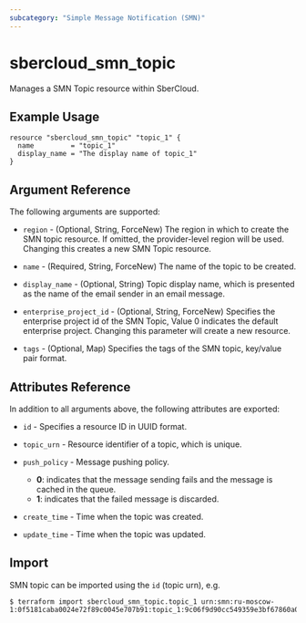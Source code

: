 ```yaml
---
subcategory: "Simple Message Notification (SMN)"
---
```


# sbercloud\_smn\_topic

Manages a SMN Topic resource within SberCloud.

## Example Usage

```hcl
resource "sbercloud_smn_topic" "topic_1" {
  name         = "topic_1"
  display_name = "The display name of topic_1"
}
```

## Argument Reference

The following arguments are supported:

* `region` - (Optional, String, ForceNew) The region in which to create the SMN topic resource. If omitted, the provider-level region will be used. Changing this creates a new SMN Topic resource.

* `name` - (Required, String, ForceNew) The name of the topic to be created.

* `display_name` - (Optional, String) Topic display name, which is presented as the
    name of the email sender in an email message.

* `enterprise_project_id` - (Optional, String, ForceNew) Specifies the enterprise project id of the SMN Topic, Value 0
  indicates the default enterprise project. Changing this parameter will create a new resource.

* `tags` - (Optional, Map) Specifies the tags of the SMN topic, key/value pair format.

## Attributes Reference

In addition to all arguments above, the following attributes are exported:

* `id` - Specifies a resource ID in UUID format.

* `topic_urn` - Resource identifier of a topic, which is unique.

* `push_policy` - Message pushing policy.
    + **0**: indicates that the message sending fails and the message is cached in the queue.
    + **1**: indicates that the failed message is discarded.

* `create_time` - Time when the topic was created.

* `update_time` - Time when the topic was updated.

## Import

SMN topic can be imported using the `id` (topic urn), e.g.

```
$ terraform import sbercloud_smn_topic.topic_1 urn:smn:ru-moscow-1:0f5181caba0024e72f89c0045e707b91:topic_1:9c06f9d90cc549359e3bf67860a0736a
```
